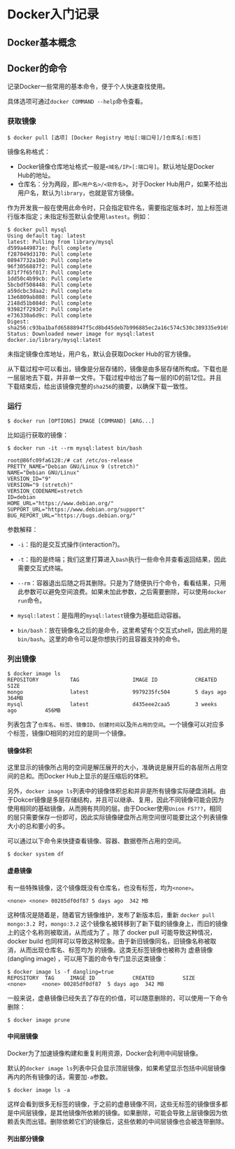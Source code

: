 # Docker入门记录

## Docker基本概念

## Docker的命令

记录Docker一些常用的基本命令，便于个人快速查找使用。

具体选项可通过`docker COMMAND --help`命令查看。

### 获取镜像

```shell
$ docker pull [选项] [Docker Registry 地址[:端口号]/]仓库名[:标签]
```

镜像名称格式：

* Docker镜像仓库地址格式一般是`<域名/IP>[:端口号]`。默认地址是Docker Hub的地址。
* 仓库名：分为两段，即`<用户名>/<软件名>`。对于Docker Hub用户，如果不给出用户名，默认为`library`，也就是官方镜像。

作为开发我一般在使用此命令时，只会指定软件名，需要指定版本时，加上标签进行版本指定；未指定标签默认会使用`lastest`。例如：

```shell
$ docker pull mysql 
Using default tag: latest
latest: Pulling from library/mysql
d599a449871e: Pull complete 
f287049d3170: Pull complete 
08947732a1b0: Pull complete 
96f3056887f2: Pull complete 
871f7f65f017: Pull complete 
1dd50c4b99cb: Pull complete 
5bcbdf508448: Pull complete 
a59dcbc3daa2: Pull complete 
13e6809ab808: Pull complete 
2148d51b084d: Pull complete 
93982f7293d7: Pull complete 
e736330a6d9c: Pull complete 
Digest: sha256:c93ba1bafd65888947f5cd8bd45deb7b996885ec2a16c574c530c389335e9169
Status: Downloaded newer image for mysql:latest
docker.io/library/mysql:latest
```

未指定镜像仓库地址，用户名，默认会获取Docker Hub的官方镜像。

从下载过程中可以看出，镜像是分层存储的，镜像是由多层存储所构成。下载也是一层层地去下载，并非单一文件。下载过程中给出了每一层的ID的前12位。并且下载结束后，给出该镜像完整的`sha256`的摘要，以确保下载一致性。

### 运行

```shell
$ docker run [OPTIONS] IMAGE [COMMAND] [ARG...]
```

比如运行获取的镜像：

```shell
$ docker run -it --rm mysql:latest bin/bash

root@86fc09fa6128:/# cat /etc/os-release 
PRETTY_NAME="Debian GNU/Linux 9 (stretch)"
NAME="Debian GNU/Linux"
VERSION_ID="9"
VERSION="9 (stretch)"
VERSION_CODENAME=stretch
ID=debian
HOME_URL="https://www.debian.org/"
SUPPORT_URL="https://www.debian.org/support"
BUG_REPORT_URL="https://bugs.debian.org/"
```

参数解释：

* `-i`：指的是交互式操作(interaction?)。
* `-t`：指的是终端；我们这里打算进入`bash`执行一些命令并查看返回结果，因此需要交互式终端。

* `--rm`：容器退出后随之将其删除。只是为了随便执行个命令，看看结果，只用此参数可以避免空间浪费。如果未加此参数，之后需要删除，可以使用`docker run`命令。
* `mysql:latest`：是指用的`mysql:latest`镜像为基础启动容器。
* `bin/bash`：放在镜像名之后的是命令，这里希望有个交互式shell，因此用的是`bin/bash`。这里的命令可以是你想执行的且容器支持的命令。

### 列出镜像

```shell
$ docker image ls
REPOSITORY          TAG                 IMAGE ID            CREATED             SIZE
mongo               latest              9979235fc504        5 days ago          364MB
mysql               latest              d435eee2caa5        3 weeks ago         456MB

```

列表包含了`仓库名`、`标签`、`镜像ID`、`创建时间`以及`所占用的空间`。一个镜像可以对应多个标签，镜像ID相同的对应的是同一个镜像。

#### 镜像体积

这里显示的镜像所占用的空间是解压展开的大小，准确说是展开后的各层所占用空间的总和。而Docker Hub上显示的是压缩后的体积。

另外，`docker image ls`列表中的镜像体积总和并非是所有镜像实际硬盘消耗。由于Dokcer镜像是多层存储结构，并且可以继承、复用，因此不同镜像可能会因为使用相同的基础镜像，从而拥有共同的层。由于Docker使用`Union FS???`，相同的层只需要保存一份即可，因此实际镜像硬盘所占用空间很可能要比这个列表镜像大小的总和要小的多。

可以通过以下命令来快捷查看镜像、容器、数据卷所占用的空间。

```shell
$ docker system df
```

#### 虚悬镜像

有一些特殊镜像，这个镜像既没有仓库名，也没有标签，均为`<none>`。

```shell
<none> <none> 00285df0df87 5 days ago  342 MB
```

这种情况是随着是，随着官方镜像维护，发布了新版本后，重新 `docker pull mongo:3.2 `时，`mongo:3.2` 这个镜像名被转移到了新下载的镜像身上，而旧的镜像上的这个名称则被取消，从而成为了<none> 。除了 docker pull 可能导致这种情况， docker build 也同样可以导致这种现象。由于新旧镜像同名，旧镜像名称被取消，从而出现仓库名、标签均为 <none> 的镜像。这类无标签镜像也被称为 虚悬镜像(dangling image) ，可以用下面的命令专门显示这类镜像：

```shell
$ docker image ls -f dangling=true
REPOSITORY 	TAG 	IMAGE ID 			CREATED 		SIZE
<none>     <none> 00285df0df87 	5 days ago 	342 MB
```

一般来说，虚悬镜像已经失去了存在的价值，可以随意删除的，可以使用一下命令删除：

```shell
$ docker image prune
```

#### 中间层镜像

Docker为了加速镜像构建和重复利用资源，Docker会利用中间层镜像。

默认的`docker image ls`列表中只会显示顶层镜像，如果希望显示包括中间层镜像再内的所有镜像的话，需要加`-a`参数。

```shell
$ docker image ls -a
```

这样会看到很多无标签的镜像，于之前的虚悬镜像不同，这些无标签的镜像很多都是中间层镜像，是其他镜像所依赖的镜像。如果删除，可能会导致上层镜像因为依赖丢失而出错。删除依赖它们的镜像后，这些依赖的中间层镜像也会被连带删除。

#### 列出部分镜像

